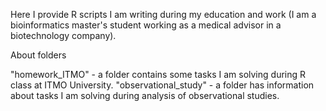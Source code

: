 Here I provide R scripts I am writing during my education and work (I am a bioinformatics master's student working as a medical advisor in a biotechnology company).


About folders

"homework_ITMO"        - a folder contains some tasks I am solving during R class at ITMO University.
"observational_study"  - a folder has information about tasks I am solving during analysis of observational studies.


 
